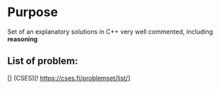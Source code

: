 # Purpose
Set of an explanatory solutions in C++ very well commented, including **reasoning**
## List of problem: 
[] (CSES)[! https://cses.fi/problemset/list/]
